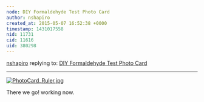 ```yaml
---
node: DIY Formaldehyde Test Photo Card
author: nshapiro
created_at: 2015-05-07 16:52:38 +0000
timestamp: 1431017558
nid: 11731
cid: 11616
uid: 380298
---
```




[nshapiro](../profile/nshapiro) replying to: [DIY Formaldehyde Test Photo Card](../notes/warren/03-30-2015/diy-formaldehyde-test-photo-card)

----
[![PhotoCard_Ruler.jpg](https://i.publiclab.org/system/images/photos/000/009/834/medium/PhotoCard_Ruler.jpg)](https://i.publiclab.org/system/images/photos/000/009/834/original/PhotoCard_Ruler.jpg)

There we go! working now. 